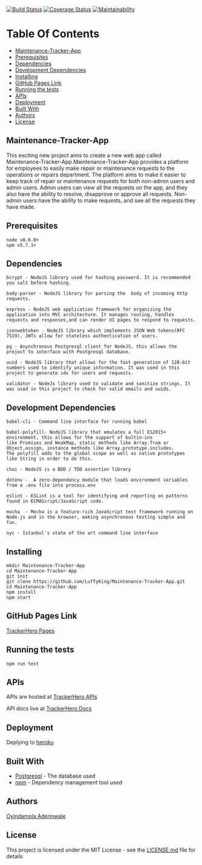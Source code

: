 [![Build Status](https://travis-ci.org/LuffyKing/Maintenance-Tracker-App.svg?branch=develop)](https://travis-ci.org/LuffyKing/Maintenance-Tracker-App)
[![Coverage Status](https://coveralls.io/repos/github/LuffyKing/Maintenance-Tracker-App/badge.svg?branch=develop)](https://coveralls.io/github/LuffyKing/Maintenance-Tracker-App?branch=develop&service=github)
[![Maintainability](https://api.codeclimate.com/v1/badges/a2d1970c212fdbc11a63/maintainability)](https://codeclimate.com/github/LuffyKing/Maintenance-Tracker-App/maintainability)
# Table Of Contents
  - [Maintenance-Tracker-App](#maintenance-tracker-app)
  - [Prerequisites](#prerequisites)
  - [Dependencies](#dependencies)
  - [Development Dependencies](#development-dependencies)
  - [Installing](#installing)
  - [GitHub Pages Link](#github-pages-link)
  - [Running the tests](#running-the-tests)
  - [APIs](#apis)
  - [Deployment](#deployment)
  - [Built With](#built-with)
  - [Authors](#authors)
  - [License](#license)

## Maintenance-Tracker-App
This exciting new project aims to create a new web app called Maintenance-Tracker-App.Maintenance-Tracker-App provides a platform for employees to easily make repair or maintenance requests to the operations or repairs department. The platform aims to make it easier to keep track of repair or maintenance requests for both non-admin users and admin users. Admin users can view all the requests on the app, and they also have the ability to resolve, disapprove or approve all requests. Non-admin users have the ability to make requests, and see all the requests they have made.

## Prerequisites
```
node v8.6.0+
npm v5.7.1+
```

## Dependencies
```
bcrypt - NodeJS library used for hashing password. It is recommended you salt before hashing.

body-parser - NodeJS library for parsing the  body of incoming http requests.

express - NodeJS web application framework for organizing the application into MVC architecture. It manages routing, handles requests and responses,and can render UI pages to respond to requests.

jsonwebtoken - NodeJS library which implements JSON Web tokens(RFC 7519), JWTs allow for stateless authentication of users.

pg - Asynchronous Postgresql client for NodeJS, this allows the project to interface with Postgresql database.

uuid - NodeJS library that allows for the fast generation of 128-bit numbers used to identify unique information. It was used in this project to generate ids for users and requests.

validator - NodeJs library used to validate and sanitize strings. It was used in this project to check for valid emails and uuids.
```

## Development Dependencies
```
babel-cli - Command line interface for running babel

babel-polyfill- NodeJS library that emulates a full ES2015+ environment, this allows for the support of bultin-ins
like Promises and WeakMap, static methods like Array.from or Object.assign, instance methods like Array.prototype.includes.
The polyfill adds to the global scope as well as native prototypes like String in order to do this.

chai - NodeJS is a BDD / TDD assertion library

dotenv -  A zero-dependency module that loads environment variables from a .env file into process.env

eslint - ESLint is a tool for identifying and reporting on patterns found in ECMAScript/JavaScript code.

mocha  - Mocha is a feature-rich JavaScript test framework running on Node.js and in the browser, making asynchronous testing simple and fun.

nyc - Istanbul's state of the art command line interface
```

## Installing
```
mkdir Maintenance-Tracker-App
cd Maintenance-Tracker-App
git init
git clone https://github.com/LuffyKing/Maintenance-Tracker-App.git
cd Maintenance-Tracker-App
npm install
npm start
```
## GitHub Pages Link
[TrackerHero Pages](https://luffyking.github.io/Maintenance-Tracker-App/)

## Running the tests

```
npm run test
```
## APIs

APIs are hosted at [TrackerHero APIs](https://trackerhero.herokuapp.com/api/v1)

API docs live at [TrackerHero Docs](https://trackerhero.herokuapp.com/api/v1/api-docs)

## Deployment

Deplying to [heroku](https://devcenter.heroku.com/articles/getting-started-with-nodejs#deploy-the-app)

## Built With

* [Postgresql](https://www.postgresql.org/) - The database used
* [npm](http://npmjs.com/) - Dependency management tool used

## Authors

[Oyindamola Aderinwale](https://github.com/LuffyKing)

## License

This project is licensed under the MIT License - see the [LICENSE.md](LICENSE.md) file for details
